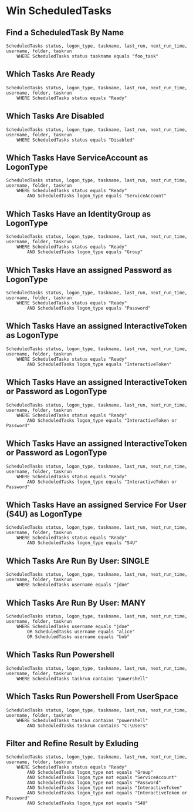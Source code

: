 # Win ScheduledTasks

## **Find a ScheduledTask By Name**

```
ScheduledTasks status, logon_type, taskname, last_run, next_run_time, username, folder, taskrun
    WHERE ScheduledTasks status taskname equals "foo_task"
```

## **Which Tasks Are Ready**

```
ScheduledTasks status, logon_type, taskname, last_run, next_run_time, username, folder, taskrun
    WHERE ScheduledTasks status equals "Ready"
```

## **Which Tasks Are Disabled**

```
ScheduledTasks status, logon_type, taskname, last_run, next_run_time, username, folder, taskrun
    WHERE ScheduledTasks status equals "Disabled"
```

## **Which Tasks Have ServiceAccount as LogonType**

```
ScheduledTasks status, logon_type, taskname, last_run, next_run_time, username, folder, taskrun
    WHERE ScheduledTasks status equals "Ready"
        AND ScheduledTasks logon_type equals "ServiceAccount"
```

## **Which Tasks Have an IdentityGroup as LogonType**

```
ScheduledTasks status, logon_type, taskname, last_run, next_run_time, username, folder, taskrun
    WHERE ScheduledTasks status equals "Ready"
        AND ScheduledTasks logon_type equals "Group"
```

## **Which Tasks Have an assigned Password as LogonType**

```
ScheduledTasks status, logon_type, taskname, last_run, next_run_time, username, folder, taskrun
    WHERE ScheduledTasks status equals "Ready"
        AND ScheduledTasks logon_type equals "Password"
```

## **Which Tasks Have an assigned InteractiveToken as LogonType**

```
ScheduledTasks status, logon_type, taskname, last_run, next_run_time, username, folder, taskrun
    WHERE ScheduledTasks status equals "Ready"
        AND ScheduledTasks logon_type equals "InteractiveToken"
```

## **Which Tasks Have an assigned InteractiveToken or Password as LogonType**

```
ScheduledTasks status, logon_type, taskname, last_run, next_run_time, username, folder, taskrun
    WHERE ScheduledTasks status equals "Ready"
        AND ScheduledTasks logon_type equals "InteractiveToken or Password"
```

## **Which Tasks Have an assigned InteractiveToken or Password as LogonType**

```
ScheduledTasks status, logon_type, taskname, last_run, next_run_time, username, folder, taskrun
    WHERE ScheduledTasks status equals "Ready"
        AND ScheduledTasks logon_type equals "InteractiveToken or Password"
```

## **Which Tasks Have an assigned Service For User (S4U) as LogonType**

```
ScheduledTasks status, logon_type, taskname, last_run, next_run_time, username, folder, taskrun
    WHERE ScheduledTasks status equals "Ready"
        AND ScheduledTasks logon_type equals "S4U"
```


## **Which Tasks Are Run By User: SINGLE**

```
ScheduledTasks status, logon_type, taskname, last_run, next_run_time, username, folder, taskrun
    WHERE ScheduledTasks username equals "jdoe"
```

## **Which Tasks Are Run By User: MANY**

```
ScheduledTasks status, logon_type, taskname, last_run, next_run_time, username, folder, taskrun
    WHERE ScheduledTasks username equals "jdoe"
        OR ScheduledTasks username equals "alice"
        OR ScheduledTasks username equals "bob"
```

## **Which Tasks Run Powershell**

```
ScheduledTasks status, logon_type, taskname, last_run, next_run_time, username, folder, taskrun
    WHERE ScheduledTasks taskrun contains "powershell"
```

## **Which Tasks Run Powershell From UserSpace**

```
ScheduledTasks status, logon_type, taskname, last_run, next_run_time, username, folder, taskrun
    WHERE ScheduledTasks taskrun contains "powershell"
        AND ScheduledTasks taskrun contains "C:\Users"
```

## **Filter and Refine Result by Exluding**
```
ScheduledTasks status, logon_type, taskname, last_run, next_run_time, username, folder, taskrun
    WHERE ScheduledTasks status equals "Ready"
        AND ScheduledTasks logon_type not equals "Group"
        AND ScheduledTasks logon_type not equals "ServiceAccount"
        AND ScheduledTasks logon_type not equals "Password"
        AND ScheduledTasks logon_type not equals "InteractiveToken"
        AND ScheduledTasks logon_type not equals "InteractiveToken or Password"
        AND ScheduledTasks logon_type not equals "S4U"
```